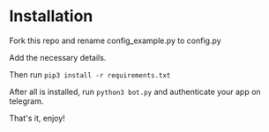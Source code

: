 # Installation
Fork this repo and rename config_example.py to config.py

Add the necessary details.

Then run ```pip3 install -r requirements.txt```

After all is installed, run ```python3 bot.py``` and authenticate your app on telegram.

That's it, enjoy!